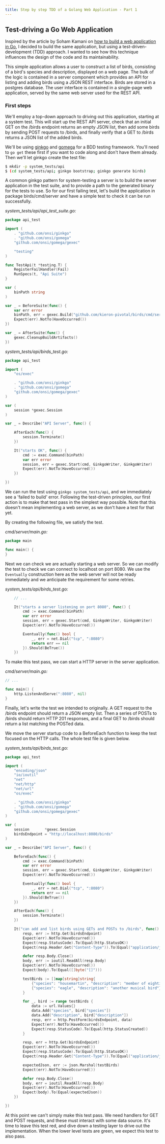 ```yaml
---
title: Step by step TDD of a Golang Web Application - Part 1
---
```


## Test-driving a Go Web Application

Inspired by the article by Soham Kamani on [how to build a web application in
Go](https://www.sohamkamani.com/blog/2017/09/13/how-to-build-a-web-application-in-golang/),
I decided to build the same application, but using a test-driven-development
(TDD) approach. I wanted to see how this technique influences the design of the
code and its maintainability.

This simple application allows a user to construct a list of birds, consisting
of a bird's species and description, displayed on a web page. The bulk of the
logic is contained in a server component which provides an API for listing and
adding birds using a JSON REST interface. Birds are stored in a postgres
database. The user interface is contained in a single-page web application,
served by the same web server used for the REST API.

### First steps

We'll employ a top-down approach to driving out this application, starting at a
system test. This will start up the REST API server, check that an initial GET
on the /birds endpoint returns an empty JSON list, then add some birds by
sending POST requests to /birds, and finally verify that a GET to /birds
returns a JSON list of the added birds.

We'll be using [ginkgo](https://github.com/onsi/ginkgo) and
[gomega](https://github.com/onsi/gomega) for a BDD testing framework. You'll
need to `go get` these first if you want to code along and don't have them
already. Then we'll let ginkgo create the test file:

```bash
$ mkdir -p system_tests/api
$ (cd system_tests/api; ginkgo bootstrap; ginkgo generate birds)
```

A common ginkgo pattern for system-testing a server is to build the server
application in the test suite, and to provide a path to the generated binary
for the tests to use. So for our first failing test, let's build the
application in package birds/cmd/server and have a simple test to check it can
be run successfully.

*system_tests/api/api_test_suite.go:*

```go
package api_test

import (
	. "github.com/onsi/ginkgo"
	. "github.com/onsi/gomega"
	"github.com/onsi/gomega/gexec"

	"testing"
)

func TestApi(t *testing.T) {
	RegisterFailHandler(Fail)
	RunSpecs(t, "Api Suite")
}

var (
	binPath string
)

var _ = BeforeSuite(func() {
	var err error
	binPath, err = gexec.Build("github.com/kieron-pivotal/birds/cmd/server")
	Expect(err).NotTo(HaveOccurred())
})

var _ = AfterSuite(func() {
	gexec.CleanupBuildArtifacts()
})
```

*system_tests/api/birds_test.go:*

```go
package api_test

import (
	"os/exec"

	. "github.com/onsi/ginkgo"
	. "github.com/onsi/gomega"
	"github.com/onsi/gomega/gexec"
)

var (
	session *gexec.Session
)

var _ = Describe("API Server", func() {

	AfterEach(func() {
		session.Terminate()
	})

	It("starts OK", func() {
		cmd := exec.Command(binPath)
		var err error
		session, err = gexec.Start(cmd, GinkgoWriter, GinkgoWriter)
		Expect(err).NotTo(HaveOccurred())
	})

})
```

We can run the test using `ginkgo system_tests/api`, and we immediately see a
'failed to build' error. Following the test-driven principles, our first action
is to make that test pass in the simplest way possible. Note that this doesn't
mean implementing a web server, as we don't have a test for that yet.

By creating the following file, we satisfy the test.

*cmd/server/main.go:*

```go
package main

func main() {
}
```

Next we can check we are actually starting a web server. So we can modify the
test to check we can connect to localhost on port 8080. We use the `Eventually`
construction here as the web server will not be ready immediately and we
anticipate the requirement for some retries.

*system_tests/api/birds_test.go:*

```go
	// ...

	It("starts a server listening on port 8080", func() {
		cmd := exec.Command(binPath)
		var err error
		session, err = gexec.Start(cmd, GinkgoWriter, GinkgoWriter)
		Expect(err).NotTo(HaveOccurred())

		Eventually(func() bool {
			_, err = net.Dial("tcp", ":8080")
			return err == nil
		}).Should(BeTrue())
	})
```

To make this test pass, we can start a HTTP server in the server application.

*cmd/server/main.go:*

```go
// ...

func main() {
	http.ListenAndServe(":8080", nil)
}
```

Finally, let's write the test we intended to originally. A GET request to the
/birds endpoint should return a JSON empty list. Then a series of POSTs to /birds
should return HTTP 201 responses, and a final GET to /birds should return a
list matching the POSTed data.

We move the server startup code to a BeforeEach function to keep the test
focused on the HTTP calls. The whole test file is given below.

*system_tests/api/birds_test.go:*

```go
package api_test

import (
	"encoding/json"
	"io/ioutil"
	"net"
	"net/http"
	"net/url"
	"os/exec"

	. "github.com/onsi/ginkgo"
	. "github.com/onsi/gomega"
	"github.com/onsi/gomega/gexec"
)

var (
	session       *gexec.Session
	birdsEndpoint = "http://localhost:8080/birds"
)

var _ = Describe("API Server", func() {

	BeforeEach(func() {
		cmd := exec.Command(binPath)
		var err error
		session, err = gexec.Start(cmd, GinkgoWriter, GinkgoWriter)
		Expect(err).NotTo(HaveOccurred())

		Eventually(func() bool {
			_, err = net.Dial("tcp", ":8080")
			return err == nil
		}).Should(BeTrue())
	})

	AfterEach(func() {
		session.Terminate()
	})

	It("can add and list birds using GETs and POSTs to /birds", func() {
		resp, err := http.Get(birdsEndpoint)
		Expect(err).NotTo(HaveOccurred())
		Expect(resp.StatusCode).To(Equal(http.StatusOK))
		Expect(resp.Header.Get("Content-Type")).To(Equal("application/json"))

		defer resp.Body.Close()
		body, err := ioutil.ReadAll(resp.Body)
		Expect(err).NotTo(HaveOccurred())
		Expect(body).To(Equal([]byte("[]")))

		testBirds := []map[string]string{
			{"species": "housemartin", "description": "member of eighties band"},
			{"species": "eagle", "description": "another musical bird"},
		}

		for _, bird := range testBirds {
			data := url.Values{}
			data.Add("species", bird["species"])
			data.Add("description", bird["description"])
			resp, err = http.PostForm(birdsEndpoint, data)
			Expect(err).NotTo(HaveOccurred())
			Expect(resp.StatusCode).To(Equal(http.StatusCreated))
		}

		resp, err = http.Get(birdsEndpoint)
		Expect(err).NotTo(HaveOccurred())
		Expect(resp.StatusCode).To(Equal(http.StatusOK))
		Expect(resp.Header.Get("Content-Type")).To(Equal("application/json"))

		expectedJson, err := json.Marshal(testBirds)
		Expect(err).NotTo(HaveOccurred())

		defer resp.Body.Close()
		body, err = ioutil.ReadAll(resp.Body)
		Expect(err).NotTo(HaveOccurred())
		Expect(body).To(Equal(expectedJson))
	})

})
```

At this point we can't simply make this test pass. We need handlers for GET and
POST requests, and these must interact with some data source. It's time to
leave this test red, and dive down a testing layer to drive out the
implementation. When the lower level tests are green, we expect this test to
also pass.
